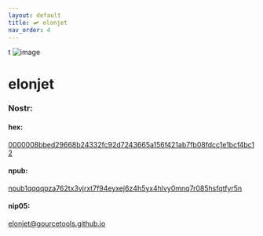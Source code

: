 ```yaml
---
layout: default
title: 🛩️ elonjet
nav_order: 4
---
```

t
![image](https://user-images.githubusercontent.com/120996278/228188315-1fc5bdfc-75a7-46cd-a7e7-f57f93afef14.png)

# elonjet

### <b>Nostr:</b> <br>
#### hex: 
[0000008bbed29668b24332fc92d7243665a156f421ab7fb08fdcc1e1bcf4bc12](nostr:0000008bbed29668b24332fc92d7243665a156f421ab7fb08fdcc1e1bcf4bc12) 
#### npub: 
[npub1qqqqpza762tx3vjrxt7f94eyxej6z4h5yx4hlvy0mnq7r085hsfqtfyr5n](nostr:npub1qqqqpza762tx3vjrxt7f94eyxej6z4h5yx4hlvy0mnq7r085hsfqtfyr5n) 
#### nip05: 
[elonjet@gourcetools.github.io](nostr:elonjet@gourcetools.github.io) 
